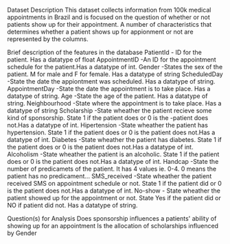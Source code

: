 Dataset Description
This dataset collects information from 100k medical appointments in Brazil and is focused on the question of whether or not patients show up for their appointment. A number of characteristics that determines whether a patient shows up for appionment or not are represented by the columns.


Brief description of the features in the database
PatientId - ID for the patient. Has a datatype of float
AppointmentID -An ID for the appointment schedule for the patient.Has a datatype of int.
Gender -States the sex of the patient. M for male and F for female. Has a datatype of string
ScheduledDay -State the date the appiontment was scheduled. Has a datatype of string.
AppointmentDay -State the date the appointment is to take place. Has a datatype of string.
Age -State the age of the patient. Has a datatype of string.
Neighbourhood -State where the appointment is to take place. Has a datatype of string
Scholarship -State wheather the patient recieve some kind of sponsorship. State 1 if the patient does or 0 is the -patient does not.Has a datatype of int.
Hipertension -State wheather the patient has hypertension. State 1 if the patient does or 0 is the patient does not.Has a datatype of int.
Diabetes -State wheather the patient has diabetes. State 1 if the patient does or 0 is the patient does not.Has a datatype of int.
Alcoholism -State wheather the patient is an alcoholic. State 1 if the patient does or 0 is the patient does not.Has a datatype of int.
Handcap -State the number of predicamets of the patient. It has 4 values ie. 0-4. 0 means the patient has no predicament...
SMS_received -State wheather the patient received SMS on appointment schedule or not. State 1 if the patient did or 0 is the patient does not.Has a datatype of int.
No-show - State wheather the patient showed up for the appointment or not. State Yes if the patient did or NO if patient did not. Has a datatype of string.



Question(s) for Analysis
Does sponsorship influences a patients' ability of showing up for an appointment
Is the allocation of scholarships influenced by Gender